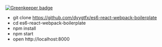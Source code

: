 
[![Greenkeeper badge](https://badges.greenkeeper.io/dyygtfx/es6-react-webpack-boilerplate.svg)](https://greenkeeper.io/)

- git clone https://github.com/dyygtfx/es6-react-webpack-boilerplate
- cd es6-react-webpack-boilerplate
- npm install
- npm start
- open http://localhost:8000